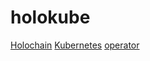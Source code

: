 # holokube
[Holochain](https://holochain.org/) [Kubernetes](https://kubernetes.io/) [operator](https://coreos.com/operators/)
